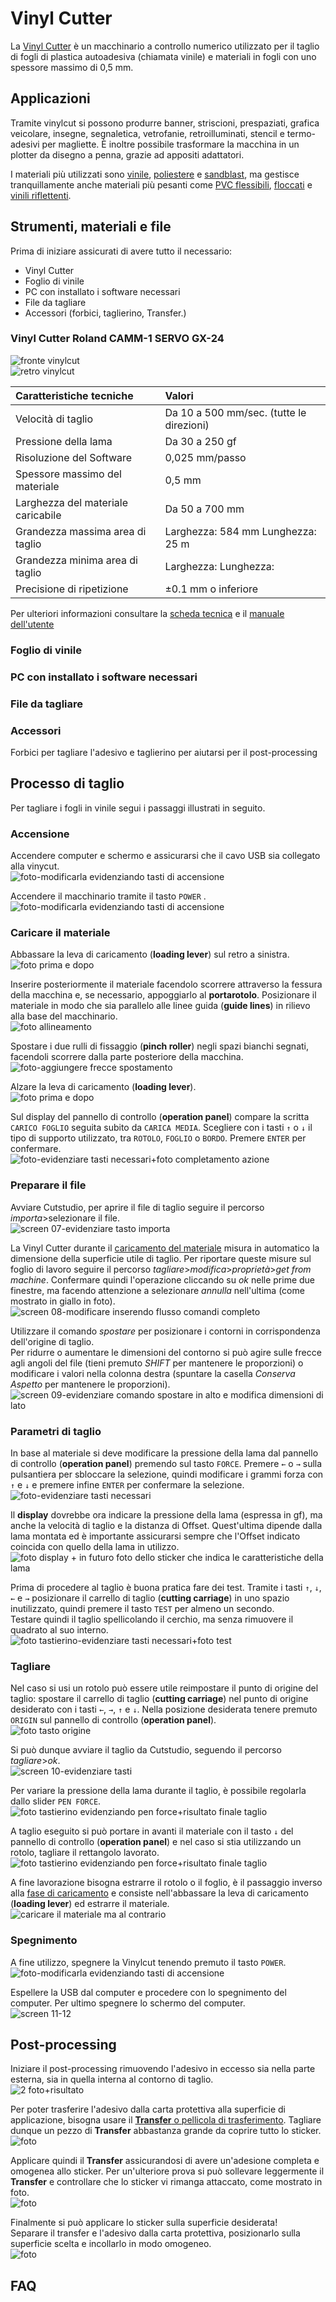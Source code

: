# Vinyl Cutter

La [Vinyl Cutter](https://en.wikipedia.org/wiki/Vinyl_cutter) è un macchinario a controllo numerico utilizzato per il taglio di fogli di plastica autoadesiva (chiamata vinile) e materiali in fogli con uno spessore massimo di 0,5 mm.    

## Applicazioni
Tramite vinylcut si possono produrre banner, striscioni, prespaziati, grafica veicolare, insegne, segnaletica, vetrofanie, retroilluminati, stencil e termo-adesivi per magliette. È inoltre possibile trasformare la macchina in un plotter da disegno a penna, grazie ad appositi adattatori. 

I materiali più utilizzati sono [vinile](http://www.tosingraf.com/vinili-adesivi-da-stampa-e-taglio.html), [poliestere](https://www.cplfabbrika.com/transfer/transfer-laser/poliestere-adesivo-stampabile.html) e [sandblast](https://www.fcsrl.com/categoria-prodotto/vinile-per-sabbiatura/), ma gestisce tranquillamente anche materiali più pesanti come [PVC flessibili](https://www.sinovinyl.com/product/color-pvc-graphic-cutting-vinyl-roll-film/), [floccati](https://tuttotransfer.it/termoadesivi-flex-e-flock-/termoadesivi-flock-floccato-velluto-scamosciato/) e [vinili riflettenti](https://stampacontinua.it/index.php?route=product/category&path=1437_1441).   

## Strumenti, materiali e file
Prima di iniziare assicurati di avere tutto il necessario:
- Vinyl Cutter
- Foglio di vinile
- PC con installato i software necessari 
- File da tagliare
- Accessori (forbici, taglierino, Transfer.)

### Vinyl Cutter Roland CAMM-1 SERVO GX-24

![fronte vinylcut](img/vinylcut-fronte.png)  
![retro vinylcut](img/vinylcut-retro.png)  

| Caratteristiche tecniche           | Valori                                   |   
|:-----------------------------------|:-----------------------------------------|   
| Velocità di taglio                 | Da 10 a 500 mm/sec. (tutte le direzioni) |   
| Pressione della lama               | Da 30 a 250 gf                           |   
| Risoluzione del Software           | 0,025 mm/passo                           |   
| Spessore massimo del materiale     | 0,5 mm                                   |   
| Larghezza del materiale caricabile | Da 50 a 700 mm                           |   
| Grandezza massima area di taglio   | Larghezza: 584 mm Lunghezza: 25 m        |   
| Grandezza minima area di taglio    | Larghezza:  Lunghezza:                   |   
| Precisione di ripetizione          | ±0.1 mm o inferiore                      |      

Per ulteriori informazioni consultare la [scheda tecnica](src/scheda-tecnica.pdf) e il [manuale dell'utente](/vinylcut/src/users-manual-en.pdf)

### Foglio di vinile
<!-- Inserire breve descrizione di come è fatto -->

### PC con installato i software necessari

<!-- TODO -->

### File da tagliare

<!-- Mettere i formati e le caratteristiche del  file -->

### Accessori
<!-- Migliorare la descrizione-->
Forbici per tagliare l'adesivo e taglierino per aiutarsi per il post-processing

## Processo di taglio

Per tagliare i fogli in vinile segui i passaggi illustrati in seguito.

### Accensione

Accendere computer e schermo e assicurarsi che il cavo USB sia collegato alla vinycut.   
![foto-modificarla evidenziando tasti di accensione](img/vinylcut-accensione-pc.jpg)  

Accendere il macchinario tramite il tasto `POWER` .   
![foto-modificarla evidenziando tasti di accensione](img/vinylcut-accensione.jpg)

### Caricare il materiale 

Abbassare la leva di caricamento (__loading lever__) sul retro a sinistra.   
![foto prima e dopo](img/vinylcut-leva-abbassata.jpg)   

Inserire posteriormente  il materiale facendolo scorrere attraverso la fessura della macchina e, se necessario, appoggiarlo al __portarotolo__. Posizionare il materiale in modo che sia parallelo alle linee guida (__guide lines__) in rilievo alla base del macchinario.   
![foto allineamento](img/vinylcut-linee-guida.jpg)

Spostare i due rulli di fissaggio (__pinch roller__) negli spazi bianchi segnati, facendoli scorrere dalla parte posteriore della macchina.   
![foto-aggiungere frecce spostamento](img/vinylcut-rulli-fissaggio.jpg)   

Alzare la leva di caricamento (__loading lever__).   
![foto prima e dopo](img/vinylcut-leva-alzata.jpg)   

Sul display del pannello di controllo (__operation panel__) compare la scritta `CARICO FOGLIO` seguita subito da `CARICA MEDIA`. Scegliere con i tasti `↑` o `↓` il tipo di supporto utilizzato, tra `ROTOLO`, `FOGLIO` o `BORDO`. Premere `ENTER` per confermare.  
![foto-evidenziare tasti necessari+foto completamento azione](img/vinylcut-selezione-media.jpg)

### Preparare il file

<!-- Niente istruzioni riguardanti Inkscape? -->

Avviare Cutstudio, per aprire il file di taglio seguire il percorso _importa_>selezionare il file.   
![screen 07-evidenziare tasto importa](img/vinylcut-cutstudio-importa.png)

<!-- da inserire come trasformare i png in contorni? -->

La Vinyl Cutter durante il [caricamento del materiale](#caricare-il-materiale) misura in automatico la dimensione della superficie utile di taglio. Per riportare queste misure sul foglio di lavoro seguire il percorso _tagliare_>_modifica_>_proprietà_>_get from machine_. Confermare quindi l'operazione cliccando su _ok_ nelle prime due finestre, ma facendo attenzione a selezionare _annulla_ nell'ultima (come mostrato in giallo in foto).   
![screen 08-modificare inserendo flusso comandi completo](img/vinylcut-cutstudio-get-from-machine.png)   
  
Utilizzare il comando _spostare_ per posizionare i contorni in corrispondenza dell'origine di taglio.   
Per ridurre o aumentare le dimensioni del contorno si può agire sulle frecce agli angoli del file (tieni premuto _SHIFT_ per mantenere le proporzioni) o modificare i valori nella colonna destra (spuntare la casella _Conserva Aspetto_ per mantenere le proporzioni).   
![screen 09-evidenziare comando spostare in alto e modifica dimensioni di lato](img/vinylcut-cutstudio-spostare-ridimensionare.png)

### Parametri di taglio
<!-- Da rivedere da qua in poi -->
In base al materiale si deve modificare la pressione della lama dal pannello di controllo (__operation panel__) premendo sul tasto `FORCE`. Premere `←` o `→` sulla pulsantiera per sbloccare la selezione, quindi modificare i grammi forza con `↑` e `↓` e premere infine `ENTER` per confermare la selezione.   
![foto-evidenziare tasti necessari](img/vinylcut-selezione-forza.jpg)   

Il __display__ dovrebbe ora indicare la pressione della lama (espressa in gf), ma anche la velocità di taglio e la distanza di Offset. Quest'ultima dipende dalla lama montata ed è importante assicurarsi sempre che l'Offset indicato coincida con quello della lama in utilizzo.   
![foto display + in futuro foto dello sticker che indica le caratteristiche della lama](img/vinylcut-info-display.jpg) 

<!-- qui in futuro si può inserire foto dell'adesivo che riporta le caratteristiche della lama, o simile -->

Prima di procedere al taglio è buona pratica fare dei test. Tramite i tasti `↑`, `↓`, `←` e `→` posizionare il carrello di taglio (__cutting carriage__) in uno spazio inutilizzato, quindi premere il tasto `TEST` per almeno un secondo.   
Testare quindi il taglio spellicolando il cerchio, ma senza rimuovere il quadrato al suo interno.   
![foto tastierino-evidenziare tasti necessari+foto test](img/vinylcut-selezione-test.jpg)


### Tagliare
Nel caso si usi un rotolo può essere utile reimpostare il punto di origine del taglio: spostare il carrello di taglio (__cutting carriage__) nel punto di origine desiderato con i tasti `←`, `→`, `↑` e `↓`. Nella posizione desiderata tenere premuto `ORIGIN` sul pannello di controllo (__operation panel__).   
![foto tasto origine](img/vinylcut-selezione-origine.jpg)

Si può dunque avviare il taglio da Cutstudio, seguendo il percorso _tagliare_>_ok_.     
![screen 10-evidenziare tasti](img/vinylcut-cutstudio-avvio-taglio.png)

Per variare la pressione della lama durante il taglio, è possibile regolarla dallo slider `PEN FORCE`.   
![foto tastierino evidenziando pen force+risultato finale taglio](img/vinylcut-pen-force.jpg) 

A taglio eseguito si può portare in avanti il materiale con il tasto `↓` del pannello di controllo (__operation panel__) e nel caso si stia utilizzando un rotolo, tagliare il rettangolo lavorato.   
![foto tastierino evidenziando pen force+risultato finale taglio](img/vinylcut-fine-taglio.jpg)   

A fine lavorazione bisogna estrarre il rotolo o il foglio, è il passaggio inverso alla [fase di caricamento](#caricare-il-materiale) e consiste nell'abbassare la leva di caricamento (__loading lever__) ed estrarre il materiale.   
![caricare il materiale ma al contrario](img/vinylcut-leva-abbassata.jpg)

### Spegnimento 
A fine utilizzo, spegnere la Vinylcut tenendo premuto il tasto `POWER`.   
![foto-modificarla evidenziando tasti di accensione](img/vinylcut-accensione.jpg)   

Espellere la USB dal computer e procedere con lo spegnimento del computer. Per ultimo spegnere lo schermo del computer.  
![screen 11-12](vinylcut/../img/500x300.png)      
<!-- mettere qui gli screen di rimozione e arresto? -->

## Post-processing

Iniziare il post-processing rimuovendo l'adesivo in eccesso sia nella parte esterna, sia in quella interna al contorno di taglio.   
![2 foto+risultato](img/vinylcut-spellicolare.jpg)  

Per poter trasferire l'adesivo dalla carta protettiva alla superficie di applicazione, bisogna usare il [__Transfer__ o pellicola di trasferimento](https://www.necchishop.com/prodotto/pellicola-per-il-trasferimento/). Tagliare dunque un pezzo di __Transfer__ abbastanza grande da coprire tutto lo sticker.   
![foto](img/vinylcut-transfer.jpg)   

Applicare quindi il __Transfer__ assicurandosi di avere un'adesione completa e omogenea allo sticker. Per un'ulteriore prova si può sollevare leggermente il __Transfer__ e controllare che lo sticker vi rimanga attaccato, come mostrato in foto.   
![foto](img/vinylcut-transfer-test.jpg)   

Finalmente si può applicare lo sticker sulla superficie desiderata!   
Separare il transfer e l'adesivo dalla carta protettiva, posizionarlo sulla superficie scelta e incollarlo in modo omogeneo.   
![foto](img/vinylcut-applicazione-finale.jpg)


## FAQ
